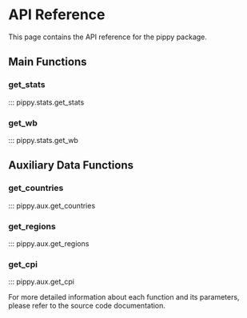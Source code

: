 # API Reference

This page contains the API reference for the pippy package.

## Main Functions

### get_stats

::: pippy.stats.get_stats

### get_wb

::: pippy.stats.get_wb

## Auxiliary Data Functions

### get_countries

::: pippy.aux.get_countries

### get_regions

::: pippy.aux.get_regions

### get_cpi

::: pippy.aux.get_cpi

For more detailed information about each function and its parameters, please refer to the source code documentation.
